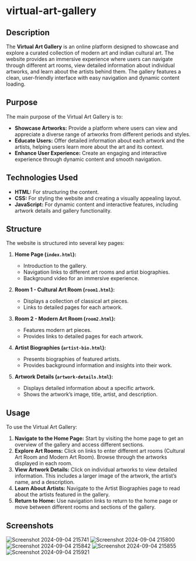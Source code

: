 # virtual-art-gallery

## Description
The **Virtual Art Gallery** is an online platform designed to showcase and explore a curated collection of modern art and indian cultural art. The website provides an immersive experience where users can navigate through different art rooms, view detailed information about individual artworks, and learn about the artists behind them. The gallery features a clean, user-friendly interface with easy navigation and dynamic content loading.

## Purpose
The main purpose of the Virtual Art Gallery is to:
- **Showcase Artworks:** Provide a platform where users can view and appreciate a diverse range of artworks from different periods and styles.
- **Educate Users:** Offer detailed information about each artwork and the artists, helping users learn more about the art and its context.
- **Enhance User Experience:** Create an engaging and interactive experience through dynamic content and smooth navigation.

   
## Technologies Used
- **HTML:** For structuring the content.
- **CSS:** For styling the website and creating a visually appealing layout.
- **JavaScript:** For dynamic content and interactive features, including artwork details and gallery functionality.
  

## Structure
The website is structured into several key pages:
1. **Home Page (`index.html`):**
   - Introduction to the gallery.
   - Navigation links to different art rooms and artist biographies.
   - Background video for an immersive experience.

2. **Room 1 - Cultural Art Room (`room1.html`):**
   - Displays a collection of classical art pieces.
   - Links to detailed pages for each artwork.

3. **Room 2 - Modern Art Room (`room2.html`):**
   - Features modern art pieces.
   - Provides links to detailed pages for each artwork.

4. **Artist Biographies (`artist-bio.html`):**
   - Presents biographies of featured artists.
   - Provides background information and insights into their work.

5. **Artwork Details (`artwork-details.html`):**
   - Displays detailed information about a specific artwork.
   - Shows the artwork’s image, title, artist, and description.

## Usage
To use the Virtual Art Gallery:
1. **Navigate to the Home Page:** Start by visiting the home page to get an overview of the gallery and access different sections.
2. **Explore Art Rooms:** Click on links to enter different art rooms (Cultural Art Room and Modern Art Room). Browse through the artworks displayed in each room.
3. **View Artwork Details:** Click on individual artworks to view detailed information. This includes a larger image of the artwork, the artist’s name, and a description.
4. **Learn About Artists:** Navigate to the Artist Biographies page to read about the artists featured in the gallery.
5. **Return to Home:** Use navigation links to return to the home page or move between different rooms and sections of the gallery.

## Screenshots

![Screenshot 2024-09-04 215741](https://github.com/user-attachments/assets/9fffd276-e6fc-458b-88db-4abcd4dc3a45)
![Screenshot 2024-09-04 215800](https://github.com/user-attachments/assets/f982404d-7193-4de4-9019-d8d714042054)
![Screenshot 2024-09-04 215842](https://github.com/user-attachments/assets/f7b8b09a-69b5-429f-81a3-3034bdd1cb95)
![Screenshot 2024-09-04 215855](https://github.com/user-attachments/assets/b6479bdb-8917-48b5-b745-cee7bd08d399)
![Screenshot 2024-09-04 215921](https://github.com/user-attachments/assets/f6035dca-ddc0-4c58-8625-81a84426d861)

